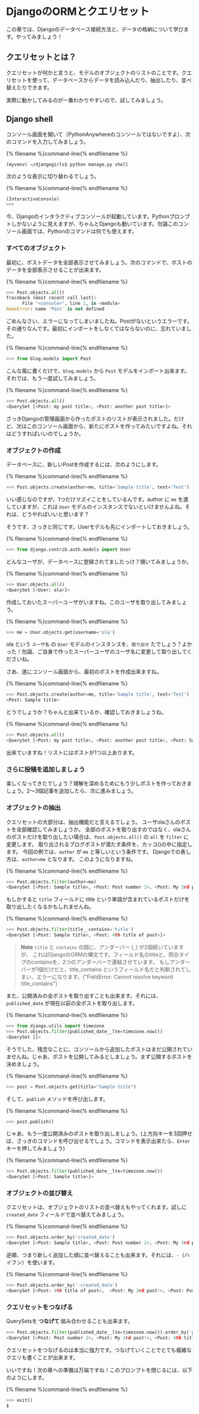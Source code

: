 # DjangoのORMとクエリセット

この章では、Djangoのデータベース接続方法と、データの格納について学びます。やってみましょう！

## クエリセットとは？

クエリセットが何かと言うと、モデルのオブジェクトのリストのことです。クエリセットを使って、データベースからデータを読み込んだり、抽出したり、並べ替えたりできます。

実際に動かしてみるのが一番わかりやすいので、試してみましょう。

## Django shell

コンソール画面を開いて（PythonAnywhereのコンソールではないですよ）、次のコマンドを入力してみましょう。

{% filename %}command-line{% endfilename %}

    (myvenv) ~/djangogirls$ python manage.py shell
    

次のような表示に切り替わるでしょう。

{% filename %}command-line{% endfilename %}

```python
(InteractiveConsole)
>>>
```

今、Djangoのインタラクティブコンソールが起動しています。Pythonプロンプトしかないように見えますが、ちゃんとDjangoも動いています。勿論このコンソール画面では、Pythonのコマンドは何でも使えます。

### すべてのオブジェクト

最初に、ポストデータを全部表示させてみましょう。次のコマンドで、ポストのデータを全部表示させることが出来ます。

{% filename %}command-line{% endfilename %}

```python
>>> Post.objects.all()
Traceback (most recent call last):
      File "<console>", line 1, in <module>
NameError: name 'Post' is not defined
```

ごめんなさい、エラーになってしまいましたね。Postがないというエラーです。その通りなんです。最初にインポートをしなくてはならないのに、忘れていました。

{% filename %}command-line{% endfilename %}

```python
>>> from blog.models import Post
```

こんな風に書くだけで、`blog.models` から `Post` モデルをインポート出来ます。それでは、もう一度試してみましょう。

{% filename %}command-line{% endfilename %}

```python
>>> Post.objects.all()
<QuerySet [<Post: my post title>, <Post: another post title>]>
```

さっきDjangoの管理画面から作ったポストのリストが表示されました。だけど、次はこのコンソール画面から、新たにポストを作ってみたいですよね。それはどうすればいいのでしょうか。

### オブジェクトの作成

データベースに、新しいPostを作成するには、次のようにします。

{% filename %}command-line{% endfilename %}

```python
>>> Post.objects.create(author=me, title='Sample title', text='Test')
```

いい感じなのですが、1つだけマズイことをしているんです。author に `me` を渡していますが、これは `User` モデルのインスタンスでないといけませんよね。それは、どうやればいいと思います？

そうです、さっきと同じです。Userモデルも先にインポートしておきましょう。

{% filename %}command-line{% endfilename %}

```python
>>> from django.contrib.auth.models import User
```

どんなユーザが、データベースに登録されてましたっけ？覗いてみましょうか。

{% filename %}command-line{% endfilename %}

```python
>>> User.objects.all()
<QuerySet [<User: ola>]>
```

作成しておいたスーパーユーザがいますね。このユーザを取り出してみましょう。

{% filename %}command-line{% endfilename %}

```python
>>> me = User.objects.get(username='ola')
```

ola という `ユーザ名` の `User` モデルのインスタンスを、`取り出せ` たでしょう？よかった！勿論、ご自身で作ったスーパーユーザのユーザ名に変更して取り出してくださいね。

さあ、遂にコンソール画面から、最初のポストを作成出来ますね。

{% filename %}command-line{% endfilename %}

```python
>>> Post.objects.create(author=me, title='Sample title', text='Test')
<Post: Sample title>
```

どうでしょうか？ちゃんと出来ているか、確認しておきましょうね。

{% filename %}command-line{% endfilename %}

```python
>>> Post.objects.all()
<QuerySet [<Post: my post title>, <Post: another post title>, <Post: Sample title>]>
```

出来ていますね！リストにはポストが1つ以上あります。

### さらに投稿を追加しましょう

楽しくなってきたでしょう？理解を深めるためにもう少しポストを作っておきましょう。2〜3個記事を追加したら、次に進みましょう。

### オブジェクトの抽出

クエリセットの大部分は、抽出機能だと言えるでしょう。 ユーザolaさんのポストを全部確認してみましょうか。 全部のポストを取り出すのではなく、olaさんのポストだけを取り出したい場合は、`Post.objects.all()` の `all` を `filter` に変更します。 取り出されるブログポストが満たす条件を、カッコ()の中に指定します。 今回の例では、`author` が `me` と等しいという条件です。 Djangoでの表し方は、`author=me` となります。 このようになりますね。

{% filename %}command-line{% endfilename %}

```python
>>> Post.objects.filter(author=me)
<QuerySet [<Post: Sample title>, <Post: Post number 2>, <Post: My 3rd post!>, <Post: 4th title of post>]>
```

もしかすると `title` フィールドに title という単語が含まれているポストだけを取り出したくなるかもしれませんね。

{% filename %}command-line{% endfilename %}

```python
>>> Post.objects.filter(title__contains='title')
<QuerySet [<Post: Sample title>, <Post: 4th title of post>]>
```

> **Note** `title` と `contains` の間に、アンダーバー (`_`) が2個続いていますが、 これはDjangoのORMの構文です。フィールド名のtitleと、照合タイプのcontainsを、2つのアンダーバーで連結させています。 もしアンダーバーが1個だけだと、title_contains というフィールド名だと判断されてしまい、エラーになります。("FieldError: Cannot resolve keyword title_contains")

また、公開済みの全ポストを取り出すことも出来ます。それには、`published_date` が現在以前の全ポストを取り出します。

{% filename %}command-line{% endfilename %}

```python
>>> from django.utils import timezone
>>> Post.objects.filter(published_date__lte=timezone.now())
<QuerySet []>
```

そうでした、残念なことに、コンソールから追加したポストはまだ公開されていませんね。じゃあ、ポストを公開してみるとしましょう。まず公開するポストを決めましょう。

{% filename %}command-line{% endfilename %}

```python
>>> post = Post.objects.get(title="Sample title")
```

そして、`publish` メソッドを呼び出します。

{% filename %}command-line{% endfilename %}

```python
>>> post.publish()
```

じゃあ、もう一度公開済みのポストを取り出しましょう。(上方向キーを3回押せば、さっきのコマンドを呼び出せるでしょう。コマンドを表示出来たら、`Enter` キーを押してみましょう)

{% filename %}command-line{% endfilename %}

```python
>>> Post.objects.filter(published_date__lte=timezone.now())
<QuerySet [<Post: Sample title>]>
```

### オブジェクトの並び替え

クエリセットは、オブジェクトのリストの並べ替えもやってくれます。試しに `created_date` フィールドで並べ替えてみましょう。

{% filename %}command-line{% endfilename %}

```python
>>> Post.objects.order_by('created_date')
<QuerySet [<Post: Sample title>, <Post: Post number 2>, <Post: My 3rd post!>, <Post: 4th title of post>]>
```

逆順、つまり新しく追加した順に並べ替えることも出来ます。それには、`-`（ハイフン）を使います。

{% filename %}command-line{% endfilename %}

```python
>>> Post.objects.order_by('-created_date')
<QuerySet [<Post: 4th title of post>,  <Post: My 3rd post!>, <Post: Post number 2>, <Post: Sample title>]>
```

### クエリセットをつなげる

QuerySetsを **つなげて** 組み合わせることも出来ます。

```python
>>> Post.objects.filter(published_date__lte=timezone.now()).order_by('published_date')
<QuerySet [<Post: Post number 2>, <Post: My 3rd post!>, <Post: 4th title of post>, <Post: Sample title>]>
```

クエリセットをつなげるのは本当に強力です。つなげていくことでとても複雑なクエリも書くことが出来ます。

いいですね！次の章への準備は万端ですね！このプロンプトを閉じるには、以下のようにします。

{% filename %}command-line{% endfilename %}

```python
>>> exit()
$
```